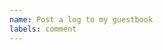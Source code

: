 ```yaml
---
name: Post a log to my guestbook
labels: comment
---
```


<!-- Write your comment here! Please be nice. -->
